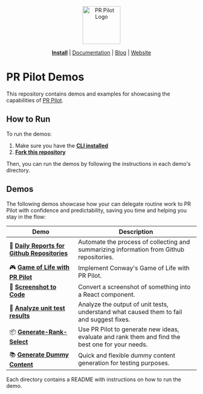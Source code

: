 <div align="center">
<img src="https://avatars.githubusercontent.com/ml/17635?s=140&v=" width="100" alt="PR Pilot Logo">
</div>

<p align="center">
  <a href="https://github.com/apps/pr-pilot-ai/installations/new"><b>Install</b></a> |
  <a href="https://docs.pr-pilot.ai">Documentation</a> | 
  <a href="https://www.pr-pilot.ai/blog">Blog</a> | 
  <a href="https://www.pr-pilot.ai">Website</a>
</p>

# PR Pilot Demos

This repository contains demos and examples for showcasing the capabilities of [PR Pilot](https://docs.pr-pilot.ai/user_guide.html).

## How to Run

To run the demos:
1. Make sure you have the **[CLI installed](https://github.com/PR-Pilot-AI/pr-pilot-cli)**
2. **[Fork this repository](https://github.com/PR-Pilot-AI/demo/fork)**

Then, you can run the demos by following the instructions in each demo's directory.

## Demos

The following demos showcase how your can delegate routine work to PR Pilot with confidence and predictability,
saving you time and helping you stay in the flow:

| Demo                                                         | Description                                                                                      |
|--------------------------------------------------------------|--------------------------------------------------------------------------------------------------|
| 📝 **[Daily Reports for Github Repositories](daily-report)** | Automate the process of collecting and summarizing information from Github repositories.         |
| 🎮 **[Game of Life with PR Pilot](game-of-life)**            | Implement Conway's Game of Life with PR Pilot.                                                   |
| 📸 **[Screenshot to Code](screenshot-to-code)**              | Convert a screenshot of something into a React component.                                        |
| 🧪 **[Analyze unit test results](analyze-test-results)**     | Analyze the output of unit tests, understand what caused them to fail and suggest fixes.         |
| 📦 **[Generate-Rank-Select](generate-rank-select)**          | Use PR Pilot to generate new ideas, evaluate and rank them and find the best one for your needs. |
| 📚 **[Generate Dummy Content](generate-dummy-content)**      | Quick and flexible dummy content generation for testing purposes.                                |

Each directory contains a README with instructions on how to run the demo.